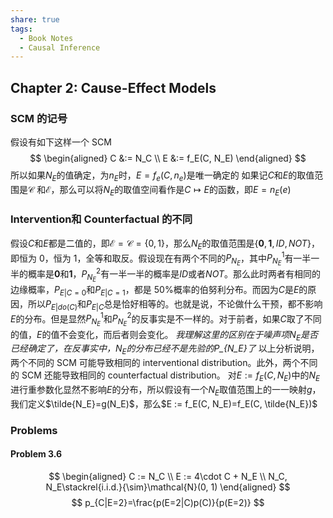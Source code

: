 ```yaml
---
share: true
tags:
  - Book Notes
  - Causal Inference
---
```


## Chapter 2: Cause-Effect Models
### SCM 的记号
假设有如下这样一个 SCM
$$
\begin{aligned}
C &:= N_C \\
E &:= f_E(C, N_E)
\end{aligned}
$$
所以如果$N_E$的值确定，为$n_E$时，$E=f_e(C, n_e)$是唯一确定的
如果记$C$和$E$的取值范围是$\mathcal{C}$ 和$\mathcal{E}$，那么可以将$N_E$的取值空间看作是$C\mapsto E$的函数，即$E=n_E(e)$

### Intervention和 Counterfactual 的不同
假设$C$和$E$都是二值的，即$\mathcal{E}=\mathcal{C}=\{0, 1\}$，那么$N_E$的取值范围是$\{\mathbf{0}, \mathbf{1}, ID, NOT\}$，即恒为 0，恒为 1，全等和取反。假设现在有两个不同的$P_{N_E}$，其中$P_{N_E}^1$有一半一半的概率是$\mathbf{0}$和$\mathbf{1}$，$P_{N_E}^2$有一半一半的概率是$ID$或者$NOT$。那么此时两者有相同的边缘概率，$P_{E|C=0}$和$P_{E|C=1}$，都是 50%概率的伯努利分布。而因为$C$是$E$的原因，所以$P_{E|do(C)}$和$P_{E|C}$总是恰好相等的。也就是说，不论做什么干预，都不影响$E$的分布。但是显然$P_{N_E}^1$和$P_{N_E}^2$的反事实是不一样的。对于前者，如果$C$取了不同的值，$E$的值不会变化，而后者则会变化。
*我理解这里的区别在于噪声项$N_E$是否已经确定了，在反事实中，$N_E$的分布已经不是先验的P_{N_E}了*
以上分析说明，两个不同的 SCM 可能导致相同的 interventional distribution。此外，两个不同的 SCM 还能导致相同的 counterfactual distribution。
对$E := f_E(C, N_E)$中的$N_E$进行重参数化显然不影响$E$的分布，所以假设有一个$N_E$取值范围上的一一映射$g$，我们定义$\tilde{N_E}=g(N_E)$，那么$E := f_E(C, N_E)=f_E(C, \tilde{N_E})$
### Problems
#### Problem 3.6
$$
\begin{aligned}
C := N_C \\ E := 4\cdot C + N_E \\ N_C, N_E\stackrel{i.i.d.}{\sim}\mathcal{N}(0, 1)
\end{aligned}
$$
$$
p_{C|E=2}=\frac{p(E=2|C)p(C)}{p(E=2)}
$$